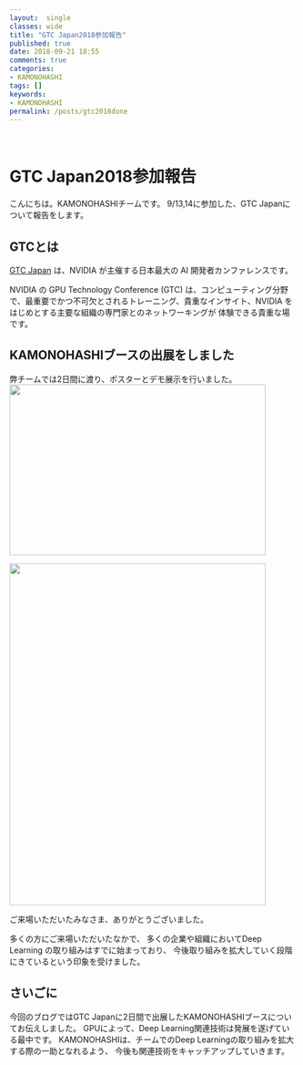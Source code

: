 ```yaml
---
layout:  single
classes: wide
title: "GTC Japan2018参加報告"
published: true
date: 2018-09-21 18:55
comments: true
categories:
- KAMONOHASHI
tags: []
keywords:
- KAMONOHASHI
permalink: /posts/gtc2018done
---
```

&nbsp;

# GTC Japan2018参加報告

こんにちは。KAMONOHASHIチームです。
9/13,14に参加した、GTC Japanについて報告をします。

<!--more-->

## GTCとは

[GTC Japan](https://www.nvidia.com/ja-jp/gtc/ "GTC Japan") は、NVIDIA が主催する日本最大の AI 開発者カンファレンスです。

NVIDIA の GPU Technology Conference (GTC) は、コンピューティング分野で、最重要でかつ不可欠とされるトレーニング、貴重なインサイト、NVIDIA をはじめとする主要な組織の専門家とのネットワーキングが 体験できる貴重な場です。

## KAMONOHASHIブースの出展をしました

弊チームでは2日間に渡り、ポスターとデモ展示を行いました。
<img class="alignnone size-medium wp-image-304" src="https://kamonohashi.ai/wp-content/uploads/2018/09/IMG_0281-e1537523489735-225x300.jpg" alt="" width="450" height="300" />

<img class="alignnone size-medium wp-image-307" src="https://kamonohashi.ai/wp-content/uploads/2018/09/IMG_0284-e1537523518315-225x300.jpg" alt="" width="450" height="600" />

ご来場いただいたみなさま、ありがとうございました。

多くの方にご来場いただいたなかで、
多くの企業や組織においてDeep Learning の取り組みはすでに始まっており、
今後取り組みを拡大していく段階にきているという印象を受けました。

## さいごに

今回のブログではGTC Japanに2日間で出展したKAMONOHASHIブースについてお伝えしました。
GPUによって、Deep Learning関連技術は発展を遂げている最中です。
KAMONOHASHIは、チームでのDeep Learningの取り組みを拡大する際の一助となれるよう、
今後も関連技術をキャッチアップしていきます。